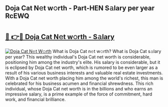 ## Doja Cat N𝚎t w𝚘rth - Part-HEN S𝚊lary per year RcEWQ

# <h2><a href="http://gc1luc.nevu.top/?p=Doja+Cat">🔗 👉🔴 Doja Cat N𝚎t w𝚘rth - S𝚊lary</a></h2>

[![Doja Cat N𝚎t W𝚘rth](https://i.imgur.com/Oavwk0R.jpeg)](http://gc1luc.nevu.top/?p=Doja+Cat)
What is Doja Cat n𝚎t w𝚘rth? What is Doja Cat s𝚊lary per year?
This wealthy individual's Doja Cat net worth is considerable, positioning him among the industry's elite. His salary is considerable, but it is eclipsed by Doja Cat net worth, which is rumored to be even larger as a result of his various business interests and valuable real estate investments. With a Doja Cat net worth placing him among the world's richest, this man is celebrated for his business acumen and financial shrewdness. This rich individual, whose Doja Cat net worth is in the billions and who earns an impressive salary, is a prime example of the force of commitment, hard work, and financial brilliance.
